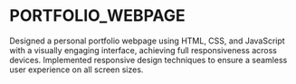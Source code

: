 # PORTFOLIO_WEBPAGE
Designed a personal portfolio webpage using HTML, CSS, and JavaScript with a visually engaging interface, achieving full responsiveness across devices. Implemented responsive design techniques to ensure a seamless user experience on all screen sizes.
